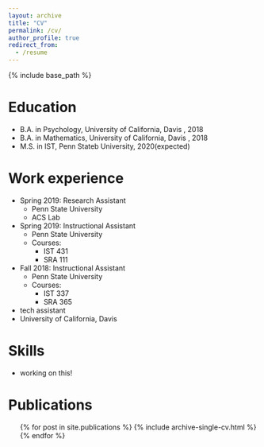 ```yaml
---
layout: archive
title: "CV"
permalink: /cv/
author_profile: true
redirect_from:
  - /resume
---
```


{% include base_path %}

Education
======
* B.A. in Psychology, University of California, Davis , 2018
* B.A. in Mathematics, University of California, Davis , 2018
* M.S. in IST, Penn Stateb University, 2020(expected)

Work experience
======
* Spring 2019: Research Assistant
  * Penn State University
  * ACS Lab
* Spring 2019: Instructional Assistant
  * Penn State University
  * Courses:
    * IST 431
    * SRA 111
* Fall 2018: Instructional Assistant
  * Penn State University
  * Courses:
    * IST 337
    * SRA 365
* tech assistant
 * University of California, Davis

Skills
======
* working on this!

Publications
======
  <ul>{% for post in site.publications %}
    {% include archive-single-cv.html %}
  {% endfor %}</ul>
  

  

